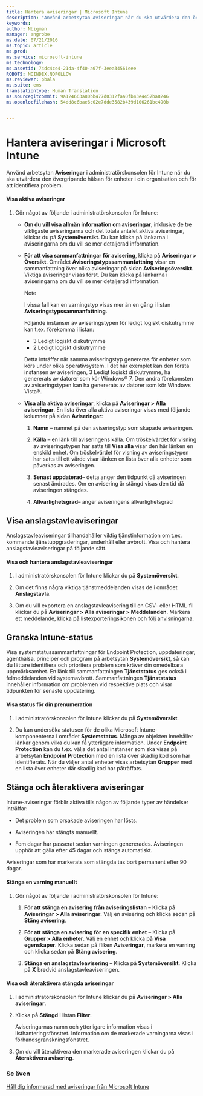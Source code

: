 ```yaml
---
title: Hantera aviseringar | Microsoft Intune
description: "Använd arbetsytan Aviseringar när du ska utvärdera den övergripande hälsan för enheter i din organisation."
keywords: 
author: Nbigman
manager: angrobe
ms.date: 07/21/2016
ms.topic: article
ms.prod: 
ms.service: microsoft-intune
ms.technology: 
ms.assetid: 74dc4ce4-21da-4f40-a07f-3eea34561eee
ROBOTS: NOINDEX,NOFOLLOW
ms.reviewer: pbala
ms.suite: ems
translationtype: Human Translation
ms.sourcegitcommit: 9a124663a80bb477d0312faa0fb43e4457ba8246
ms.openlocfilehash: 54dd8c6bae6c02e7dde3582b439d106261bc490b


---
```


# Hantera aviseringar i Microsoft Intune
Använd arbetsytan **Aviseringar** i administratörskonsolen för Intune när du ska utvärdera den övergripande hälsan för enheter i din organisation och för att identifiera problem.

#### Visa aktiva aviseringar

1.  Gör något av följande i administratörskonsolen för Intune:

    -   **Om du vill visa allmän information om aviseringar**, inklusive de tre viktigaste aviseringarna och det totala antalet aktiva aviseringar, klickar du på **Systemöversikt**. Du kan klicka på länkarna i aviseringarna om du vill se mer detaljerad information.

    -   **För att visa sammanfattningar för avisering**, klicka på **Aviseringar &gt; Översikt**. Området **Aviseringstypssammanfattning** visar en sammanfattning över olika aviseringar på sidan **Aviseringsöversikt**. Viktiga aviseringar visas först. Du kan klicka på länkarna i aviseringarna om du vill se mer detaljerad information.

        > [!NOTE]
        > I vissa fall kan en varningstyp visas mer än en gång i listan **Aviseringstypssammanfattning**.
        >
        > Följande instanser av aviseringstypen för ledigt logiskt diskutrymme kan t.ex. förekomma i listan:
        >
        > -   3 Ledigt logiskt diskutrymme
        > -   2 Ledigt logiskt diskutrymme
        >
        > Detta inträffar när samma aviseringstyp genereras för enheter som körs under olika operativsystem. I det här exemplet kan den första instansen av aviseringen, 3 Ledigt logiskt diskutrymme, ha genererats av datorer som kör Windows® 7. Den andra förekomsten av aviseringstypen kan ha genererats av datorer som kör Windows Vista®.

    -   **Visa alla aktiva aviseringar**, klicka på **Aviseringar &gt; Alla aviseringar**. En lista över alla aktiva aviseringar visas med följande kolumner på sidan **Aviseringar**:

        1.  **Namn** – namnet på den aviseringstyp som skapade aviseringen.

        2.  **Källa** – en länk till aviseringens källa. Om tröskelvärdet för visning av aviseringstypen har satts till **Visa alla** visar den här länken en enskild enhet. Om tröskelvärdet för visning av aviseringstypen har satts till ett värde visar länken en lista över alla enheter som påverkas av aviseringen.

        3.  **Senast uppdaterad**– detta anger den tidpunkt då aviseringen senast ändrades. Om en avisering är stängd visas den tid då aviseringen stängdes.

        4.  **Allvarlighetsgrad**– anger aviseringens allvarlighetsgrad

## Visa anslagstavleaviseringar
Anslagstavleaviseringar tillhandahåller viktig tjänstinformation om t.ex. kommande tjänstuppgraderingar, underhåll eller avbrott. Visa och hantera anslagstavleaviseringar på följande sätt.

#### Visa och hantera anslagstavleaviseringar

1.  I administratörskonsolen för Intune klickar du på **Systemöversikt**.

2.  Om det finns några viktiga tjänstmeddelanden visas de i området **Anslagstavla**.

3.  Om du vill exportera en anslagstavleavisering till en CSV- eller HTML-fil klickar du på **Aviseringar &gt; Alla aviseringar &gt; Meddelanden**. Markera ett meddelande, klicka på listexporteringsikonen och följ anvisningarna.

## Granska Intune-status
Visa systemstatussammanfattningar för Endpoint Protection, uppdateringar, agenthälsa, principer och program på arbetsytan **Systemöversikt**, så kan du lättare identifiera och prioritera problem som kräver din omedelbara uppmärksamhet. En länk till sammanfattningen **Tjänststatus** ges också i felmeddelanden vid systemavbrott. Sammanfattningen **Tjänststatus** innehåller information om problemen vid respektive plats och visar tidpunkten för senaste uppdatering.

#### Visa status för din prenumeration

1.  I administratörskonsolen för Intune klickar du på **Systemöversikt**.

2.  Du kan undersöka statusen för de olika Microsoft Intune-komponenterna i området **Systemstatus**. Många av objekten innehåller länkar genom vilka du kan få ytterligare information. Under **Endpoint Protection** kan du t.ex. välja det antal instanser som ska visas på arbetsytan **Endpoint Protection** med en lista över skadlig kod som har identifierats. När du väljer antal enheter visas arbetsytan **Grupper** med en lista över enheter där skadlig kod har påträffats.

## Stänga och återaktivera aviseringar
Intune-aviseringar förblir aktiva tills någon av följande typer av händelser inträffar:

-   Det problem som orsakade aviseringen har lösts.

-   Aviseringen har stängts manuellt.

-   Fem dagar har passerat sedan varningen genererades. Aviseringen upphör att gälla efter 45 dagar och stängs automatiskt.

Aviseringar som har markerats som stängda tas bort permanent efter 90 dagar.

#### Stänga en varning manuellt

1.  Gör något av följande i administratörskonsolen för Intune:

    1.  **För att stänga en avisering från aviseringslistan** – Klicka på **Aviseringar &gt; Alla aviseringar**. Välj en avisering och klicka sedan på **Stäng avisering**.

    2.  **För att stänga en avisering för en specifik enhet** – Klicka på **Grupper &gt; Alla enheter**. Välj en enhet och klicka på **Visa egenskaper**. Klicka sedan på fliken **Aviseringar**, markera en varning och klicka sedan på **Stäng avisering**.

    3.  **Stänga en anslagstavleavisering** – Klicka på **Systemöversikt**. Klicka på **X** bredvid anslagstavleaviseringen.

#### Visa och återaktivera stängda aviseringar

1.  I administratörskonsolen för Intune klickar du på **Aviseringar &gt; Alla aviseringar**.

2.  Klicka på **Stängd** i listan **Filter**.

    Aviseringarnas namn och ytterligare information visas i listhanteringsfönstret. Information om de markerade varningarna visas i förhandsgranskningsfönstret.

3.  Om du vill återaktivera den markerade aviseringen klickar du på **Återaktivera avisering**.

### Se även
[Håll dig informerad med aviseringar från Microsoft Intune](get-notified-by-alerts.md)



<!--HONumber=Jul16_HO4-->


